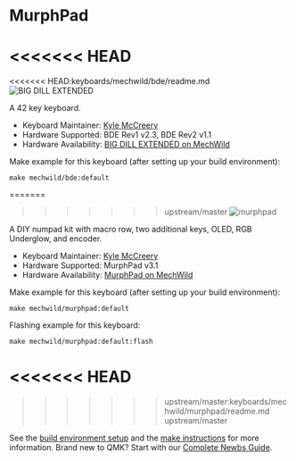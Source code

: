 # MurphPad

<<<<<<< HEAD
=======
<<<<<<< HEAD:keyboards/mechwild/bde/readme.md
![BIG DILL EXTENDED](https://i.imgur.com/hraQxsRh.png)

A 42 key keyboard.

* Keyboard Maintainer: [Kyle McCreery](https://github.com/kylemccreery)
* Hardware Supported: BDE Rev1 v2.3, BDE Rev2 v1.1
* Hardware Availability: [BIG DILL EXTENDED on MechWild](https://mechwild.com/product/big-dill-extended-bde/)

Make example for this keyboard (after setting up your build environment):

    make mechwild/bde:default
=======
>>>>>>> upstream/master
![murphpad](https://i.imgur.com/UmlpQ9ph.jpg)

A DIY numpad kit with macro row, two additional keys, OLED, RGB Underglow, and encoder.

* Keyboard Maintainer: [Kyle McCreery](https://github.com/kylemccreery)
* Hardware Supported: MurphPad v3.1
* Hardware Availability: [MurphPad on MechWild](https://mechwild.com/product/murphpad/)

Make example for this keyboard (after setting up your build environment):

    make mechwild/murphpad:default

Flashing example for this keyboard:

    make mechwild/murphpad:default:flash
<<<<<<< HEAD
=======
>>>>>>> upstream/master:keyboards/mechwild/murphpad/readme.md
>>>>>>> upstream/master

See the [build environment setup](https://docs.qmk.fm/#/getting_started_build_tools) and the [make instructions](https://docs.qmk.fm/#/getting_started_make_guide) for more information. Brand new to QMK? Start with our [Complete Newbs Guide](https://docs.qmk.fm/#/newbs).
